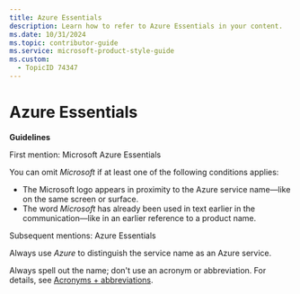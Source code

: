 ```yaml
---
title: Azure Essentials
description: Learn how to refer to Azure Essentials in your content.
ms.date: 10/31/2024
ms.topic: contributor-guide
ms.service: microsoft-product-style-guide
ms.custom:
  - TopicID 74347
---
```



# Azure Essentials

**Guidelines**  

First mention: Microsoft Azure Essentials  

You can omit *Microsoft* if at least one of the following conditions applies:  

- The Microsoft logo appears in proximity to the Azure service name—like on the same screen or surface.
- The word *Microsoft* has already been used in text earlier in the communication—like in an earlier reference to a product name.  

Subsequent mentions: Azure Essentials  

Always use *Azure* to distinguish the service name as an Azure service.  

Always spell out the name; don't use an acronym or abbreviation. For details, see [Acronyms + abbreviations](~\acronyms-and-abbreviations.md).  




